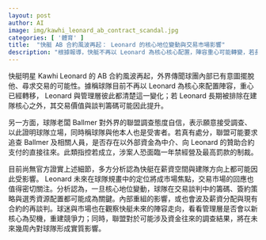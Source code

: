```yaml
---
layout: post
author: AI
image: img/kawhi_leonard_ab_contract_scandal.jpg
categories: [ '體育' ]
title:  "快艇 AB 合約風波再起： Leonard 的核心地位變動與交易市場影響"
description: "根據報導，快艇不再以 Leonard 為核心核心配置，陣容重心可能轉變，若長期被排除於核心之外，其交易價值與談判籌碼或因此提升。另一方面，球隊老闆 Ballmer 對外界聯盟調查表態自信，稱球隊與他本人為受害者，若涉調查，聯盟可能追查球隊資金往來及向 Leonard 的贊助合約支付等情形，涉事者可能面臨嚴厲制裁。分析認為薪資空間與建隊方向、簽約策略、選秀資源配置等都可能因此受影響， Leonard 未來在球隊規畫中的定位將成市場焦點，交易市場回應也值得密切關注。"
---
```

快艇明星 Kawhi Leonard 的 AB 合約風波再起，外界傳聞球團內部已有意圖擺脫他、尋求交易的可能性。據稱球隊目前不再以 Leonard 為核心來配置陣容，重心已經轉移， Leonard 與管理層彼此都清楚這一變化；若 Leonard 長期被排除在建隊核心之外，其交易價值與談判籌碼可能因此提升。

另一方面，球隊老闆 Ballmer 對外界的聯盟調查態度自信，表示願意接受調查、以此證明球隊立場，同時稱球隊與他本人也是受害者。若真有處分，聯盟可能要求追查 Ballmer 及相關人員，是否存在以外部資金為中介、向 Leonard 的贊助合約支付的直接往來。此類指控若成立，涉案人恐面臨一年禁經營及最高罰款的制裁。

目前尚無官方證實上述細節，多方分析認為快艇在薪資空間與建隊方向上都可能因此受影響。 Leonard 未來在球隊規畫中的定位將成市場焦點，交易市場的回應也值得密切關注。分析認為，一旦核心地位變動，球隊在交易談判中的籌碼、簽約策略與選秀資源配置都可能成為關鍵。內部重組的影響，或也會波及薪資分配與現有合約的再談判。球迷與市場也在觀察快艇未來的陣容走向，看看管理層是否會以新核心為契機，重建競爭力；同時，聯盟對於可能涉及資金往來的調查結果，將在未來幾周內對球隊形成實質影響。